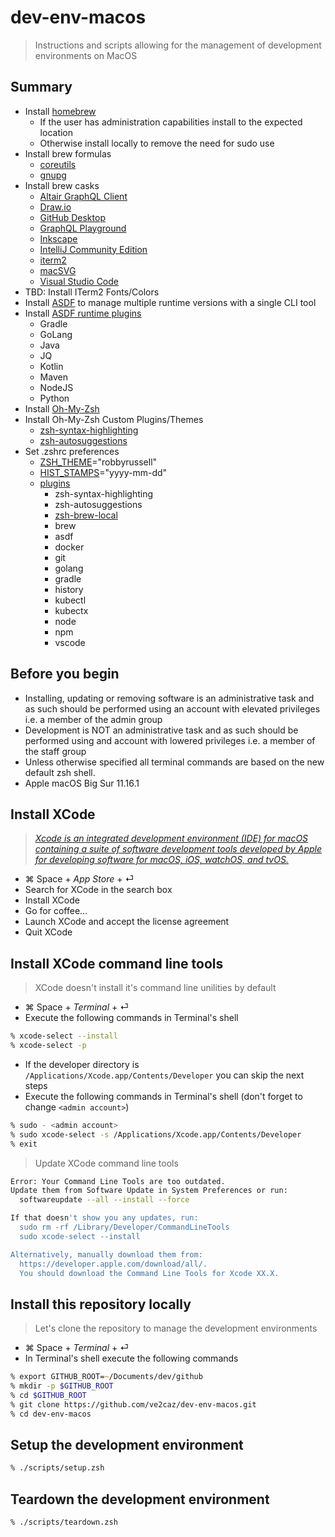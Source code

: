 # dev-env-macos

> Instructions and scripts allowing for the management of development environments on MacOS

## Summary

- Install [homebrew](https://docs.brew.sh/Installation)
  - If the user has administration capabilities install to the expected location
  - Otherwise install locally to remove the need for sudo use
- Install brew formulas
  - [coreutils](https://formulae.brew.sh/formula/coreutils)
  - [gnupg](https://gnupg.org)
- Install brew casks
  - [Altair GraphQL Client](https://altair.sirmuel.design)
  - [Draw.io](https://www.diagrams.net)
  - [GitHub Desktop](https://docs.github.com/en/desktop)
  - [GraphQL Playground](https://github.com/graphql/graphql-playground)
  - [Inkscape](https://inkscape.org)
  - [IntelliJ Community Edition](https://www.jetbrains.com/idea)
  - [iterm2](https://www.iterm2.com)
  - [macSVG](https://macsvg.org)
  - [Visual Studio Code](https://code.visualstudio.com)
- TBD: Install ITerm2 Fonts/Colors
- Install [ASDF](https://github.com/asdf-vm/) to manage multiple runtime versions with a single CLI tool
- Install [ASDF runtime plugins](https://github.com/asdf-vm/asdf-plugins)
  - Gradle
  - GoLang
  - Java
  - JQ
  - Kotlin
  - Maven
  - NodeJS
  - Python
- Install [Oh-My-Zsh](https://ohmyz.sh)
- Install Oh-My-Zsh Custom Plugins/Themes
  - [zsh-syntax-highlighting](https://github.com/zsh-users/zsh-syntax-highlighting)
  - [zsh-autosuggestions](https://github.com/zsh-users/zsh-autosuggestions)
- Set .zshrc preferences
  - [ZSH_THEME](https://github.com/ohmyzsh/ohmyzsh/wiki/Themes)="robbyrussell"
  - [HIST_STAMPS](https://github.com/ohmyzsh/ohmyzsh/wiki/Settings#hist_stamps)="yyyy-mm-dd"
  - [plugins](https://github.com/ohmyzsh/ohmyzsh/tree/master/plugins)
    - zsh-syntax-highlighting
    - zsh-autosuggestions
    - [zsh-brew-local](https://github.com/ve2caz/dev-env-macos/.oh-my-zsh/custom/plugins/zsh-brew-local)
    - brew
    - asdf
    - docker
    - git
    - golang
    - gradle
    - history
    - kubectl
    - kubectx
    - node
    - npm
    - vscode

## Before you begin

- Installing, updating or removing software is an administrative task and as such should be performed using an account with elevated privileges i.e. a member of the admin group
- Development is NOT an administrative task and as such should be performed using and account with lowered privileges i.e. a member of the staff group
- Unless otherwise specified all terminal commands are based on the new default zsh shell.
- Apple macOS Big Sur 11.16.1

## Install XCode

> *[Xcode is an integrated development environment (IDE) for macOS containing a suite of software development tools developed by Apple for developing software for macOS, iOS, watchOS, and tvOS.](https://en.wikipedia.org/wiki/Xcode)*

- ⌘ Space + *App Store* + ⏎
- Search for XCode in the search box
- Install XCode
- Go for coffee...
- Launch XCode and accept the license agreement
- Quit XCode

## Install XCode command line tools

> XCode doesn't install it's command line unilities by default

- ⌘ Space + *Terminal* + ⏎
- Execute the following commands in Terminal's shell

```zsh
% xcode-select --install
% xcode-select -p
```

- If the developer directory is `/Applications/Xcode.app/Contents/Developer` you can skip the next steps
- Execute the following commands in Terminal's shell (don't forget to change `<admin account>`)

```zsh
% sudo - <admin account>
% sudo xcode-select -s /Applications/Xcode.app/Contents/Developer
% exit
```

> Update XCode command line tools

```zsh
Error: Your Command Line Tools are too outdated.
Update them from Software Update in System Preferences or run:
  softwareupdate --all --install --force

If that doesn't show you any updates, run:
  sudo rm -rf /Library/Developer/CommandLineTools
  sudo xcode-select --install

Alternatively, manually download them from:
  https://developer.apple.com/download/all/.
  You should download the Command Line Tools for Xcode XX.X.
```

## Install this repository locally

> Let's clone the repository to manage the development environments

- ⌘ Space + *Terminal* + ⏎
- In Terminal's shell execute the following commands

```zsh
% export GITHUB_ROOT=~/Documents/dev/github
% mkdir -p $GITHUB_ROOT
% cd $GITHUB_ROOT
% git clone https://github.com/ve2caz/dev-env-macos.git
% cd dev-env-macos
```

## Setup the development environment

```zsh
% ./scripts/setup.zsh
```

## Teardown the development environment

```zsh
% ./scripts/teardown.zsh
```
